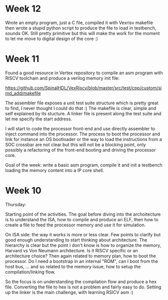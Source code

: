 # Week 12

Wrote an empty program, just a C file, compiled it with Vexrisv makefile
then wrote a stupid python script to produce the file to load in testbench,
sounds OK. Still pretty primitive but this will make the work for the moment
to let me move to digital design of the core :)


# Week 11

Found a good resource in Vertex repository to compile an asm program with
RISCV toolchain and produce a verilog memory init file:

https://github.com/SpinalHDL/VexRiscv/blob/master/src/test/cpp/custom/simd_add/makefile

The assembler file exposes a unit test suite structure which is pretty 
great to find, I never thought I could do that :) The makefile is clear, simple
and self explained by its stucture. A linker file is present along the test
suite and let me specify the start address.

I will start to code the processor front-end and use directly assembler to 
inject command into the processor. The process to boot the processor and link
for instance an OS bootloader or the way to load the instructions from a
SOC crossbar are not clear but this will not be a blocking point, only possibly
a refactoring of the front-end booting and driving the processor core.

Goal of the week: write a basic asm program, compile it and init a testbench
loading the memory content into a IP core shell.

# Week 10

Thursday:

Starting point of the activities. The goal before diving into the archoitecture
is to understand the ISA, how to compile and produce an ELF, then how to create
a file to feed the processor memory and use it for simulation.

On ISA side: the way it works is more or less clear. Few points to clarify but
good enough understanding to start thinking about architecture. The hierarchy
is clear but the point I don't know is how to organize the memory, Harvard vs
Von Neumann architecture. Is it RISCV specific or an architecture choice?
Then again related to memory plan, how to boot the processor. Do I need a
bootstrap in an internal "ROM", can I boot from the host bus, ... and so 
related to the memory issue, how to setup the compilation/linking flow.

So the focus is on understanding the compilation flow and produce a hex file.
Converting the file to hex is not a problem and fairly easy to do. Setting up 
the linker is the main challenge, with learning RSICV asm :)
